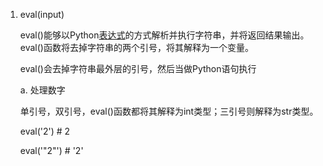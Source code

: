1. eval(input)

   eval()能够以Python[表达式](https://so.csdn.net/so/search?q=表达式&spm=1001.2101.3001.7020)的方式解析并执行字符串，并将返回结果输出。eval()函数将去掉字符串的两个引号，将其解释为一个变量。

   eval()会去掉字符串最外层的引号，然后当做Python语句执行

   a. 处理数字

   单引号，双引号，eval()函数都将其解释为int类型；三引号则解释为str类型。

   eval('2')	# 2

   eval('"2"')	# '2'

